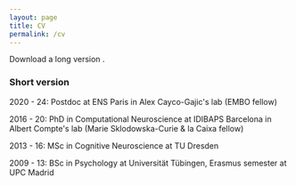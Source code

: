 ```yaml
---
layout: page
title: CV
permalink: /cv
---
```


Download a long version [<i class="fa-regular fa-file"></i>](https://heikestein.github.io/assets/documents/CV.pdf).

### Short version

2020 - 24: Postdoc at ENS Paris in Alex Cayco-Gajic's lab (EMBO fellow)

2016 - 20: PhD in Computational Neuroscience at IDIBAPS Barcelona in Albert Compte's lab (Marie Sklodowska-Curie & la Caixa fellow)

2013 - 16: MSc in Cognitive Neuroscience at TU Dresden

2009 - 13: BSc in Psychology at Universität Tübingen, Erasmus semester at UPC Madrid
